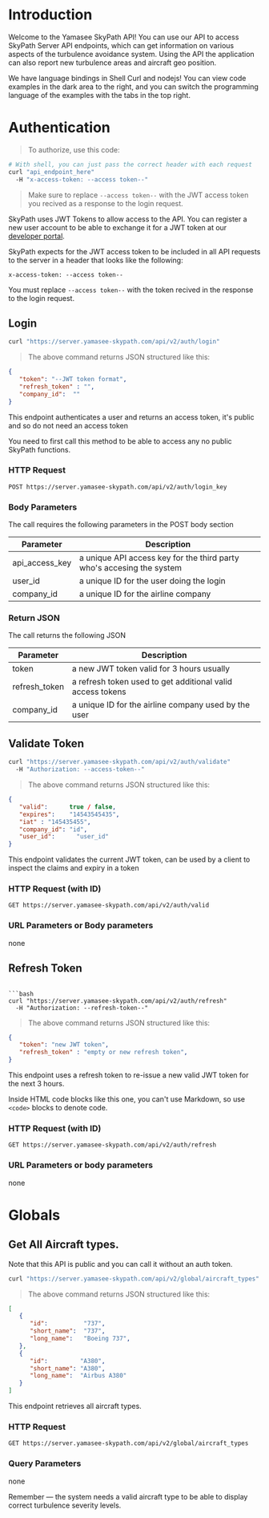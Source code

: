 # Introduction

Welcome to the Yamasee SkyPath API! You can use our API to access SkyPath Server API endpoints, which can get information on various aspects of the turbulence avoidance system. Using the API the application can also report new turbulence areas and aircraft geo position. 

We have language bindings in Shell Curl and nodejs! You can view code examples in the dark area to the right, and you can switch the programming language of the examples with the tabs in the top right.

# Authentication

> To authorize, use this code:

```bash
# With shell, you can just pass the correct header with each request
curl "api_endpoint_here"
  -H "x-access-token: --access token--"
```
> Make sure to replace `--access token--` with the JWT access token you recived as a response to the login request.

SkyPath uses JWT Tokens to allow access to the API. You can register a new user account to be able to exchange it for a JWT token at our [developer portal](https://yamasee.global).

SkyPath expects for the JWT access token to be included in all API requests to the server in a header that looks like the following:

`x-access-token: --access token--`

<aside class=notice>
You must replace <code>--access token--</code> with the token recived in the response to the login request.
</aside>

## Login

```bash
curl "https://server.yamasee-skypath.com/api/v2/auth/login"
```

> The above command returns JSON structured like this:

```json
{
   "token": "--JWT token format",
   "refresh_token" : "",
   "company_id":  ""
}
```

This endpoint authenticates a user and returns an access token, it's public and so do not need an access token

<aside class=warning>
You need to first call this method to be able to access any no public SkyPath functions.
</aside>

### HTTP Request 

`POST https://server.yamasee-skypath.com/api/v2/auth/login_key`

### Body Parameters

The call requires the following parameters in the POST body section

Parameter | Description
--------- | -----------
api_access_key | a unique API access key for the third party who's accesing the system 
user_id | a unique ID for the user doing the login
company_id | a unique ID for the airline company 

### Return JSON

The call returns the following JSON

Parameter | Description
--------- | -----------
token | a new JWT token valid for 3 hours usually 
refresh_token | a refresh token used to get additional valid access tokens
company_id | a unique ID for the airline company used by the user


## Validate Token

```bash
curl "https://server.yamasee-skypath.com/api/v2/auth/validate"
  -H "Authorization: --access-token--"
```
> The above command returns JSON structured like this:

```json
{
   "valid":      true / false,
   "expires":    "14543545435",
   "iat" : "145435455",
   "company_id": "id",
   "user_id":      "user_id"
}
```

This endpoint validates the current JWT token, can be used by a client to inspect 
the claims and expiry in a token

### HTTP Request (with ID)

`GET https://server.yamasee-skypath.com/api/v2/auth/valid`

### URL Parameters or Body parameters 

none



## Refresh Token

```

```bash
curl "https://server.yamasee-skypath.com/api/v2/auth/refresh"
  -H "Authorization: --refresh-token--"
```

> The above command returns JSON structured like this:

```json
{
   "token": "new JWT token",
   "refresh_token" : "empty or new refresh token",
}
```
This endpoint uses a refresh token to re-issue a new valid JWT token for the next 3 hours.

<aside class=warning>
Inside HTML code blocks like this one, you can't use Markdown, so use <code>&lt;code&gt;</code> blocks to denote code.
</aside>

### HTTP Request (with ID)

`GET https://server.yamasee-skypath.com/api/v2/auth/refresh`

### URL Parameters or body parameters

none

# Globals

## Get All Aircraft types. 

Note that this API is public and you can call it without an auth token. 

```bash
curl "https://server.yamasee-skypath.com/api/v2/global/aircraft_types"
```

> The above command returns JSON structured like this:

```json
[
   {
      "id":          "737",
      "short_name":  "737",
      "long_name":   "Boeing 737",
   },
   {
      "id":         "A380",
      "short_name": "A380",
      "long_name":  "Airbus A380"
   }
]
```

This endpoint retrieves all aircraft types.

### HTTP Request

`GET https://server.yamasee-skypath.com/api/v2/global/aircraft_types`

### Query Parameters

none 

<aside class=success>
Remember — the system needs a valid aircraft type to be able to display correct turbulence severity levels.
</aside>

